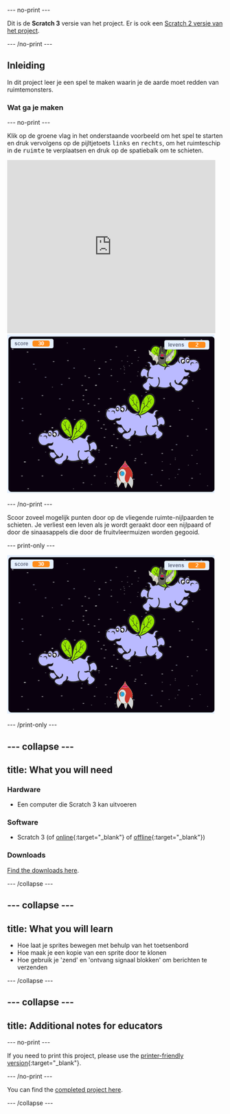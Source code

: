 \--- no-print \---

Dit is de **Scratch 3** versie van het project. Er is ook een [Scratch 2 versie van het project](https://projects.raspberrypi.org/en/projects/clone-wars-scratch2).

\--- /no-print \---

## Inleiding

In dit project leer je een spel te maken waarin je de aarde moet redden van ruimtemonsters.

### Wat ga je maken

\--- no-print \---

Klik op de groene vlag in het onderstaande voorbeeld om het spel te starten en druk vervolgens op de pijltjetoets <kbd>links</kbd> en <kbd>rechts</kbd>, om het ruimteschip in de <kbd>ruimte</kbd> te verplaatsen en druk op de spatiebalk om te schieten.

<div class="scratch-preview">
  <iframe allowtransparency="true" width="485" height="402" src="https://scratch.mit.edu/projects/embed/276887163/?autostart=false" frameborder="0" scrolling="no"></iframe>
  <img src="images/showcase.png">
</div>

\--- /no-print \---

Scoor zoveel mogelijk punten door op de vliegende ruimte-nijlpaarden te schieten. Je verliest een leven als je wordt geraakt door een nijlpaard of door de sinaasappels die door de fruitvleermuizen worden gegooid.

\--- print-only \---

![desc](images/showcase.png)

\--- /print-only \---

## \--- collapse \---

## title: What you will need

### Hardware

+ Een computer die Scratch 3 kan uitvoeren

### Software

+ Scratch 3 (of [online](https://rpf.io/scratchon){:target="_blank"} of [offline](https://rpf.io/scratchoff){:target="_blank"})

### Downloads

[Find the downloads here](https://rpf.io/p/en/clone-wars-go).

\--- /collapse \---

## \--- collapse \---

## title: What you will learn

+ Hoe laat je sprites bewegen met behulp van het toetsenbord
+ Hoe maak je een kopie van een sprite door te klonen
+ Hoe gebruik je 'zend' en 'ontvang signaal blokken' om berichten te verzenden

\--- /collapse \---

## \--- collapse \---

## title: Additional notes for educators

\--- no-print \---

If you need to print this project, please use the [printer-friendly version](https://projects.raspberrypi.org/en/projects/clone-wars/print){:target="_blank"}.

\--- /no-print \---

You can find the [completed project here](https://rpf.io/p/en/clone-wars-get).

\--- /collapse \---